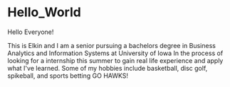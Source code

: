 # Hello_World

Hello Everyone! 

This is Elkin and I am a senior pursuing a bachelors degree in Business Analytics and Information Systems at University of Iowa
In the process of looking for a internship this summer to gain real life experience and apply what I've learned. 
Some of my hobbies include basketball, disc golf, spikeball, and sports betting
GO HAWKS!

